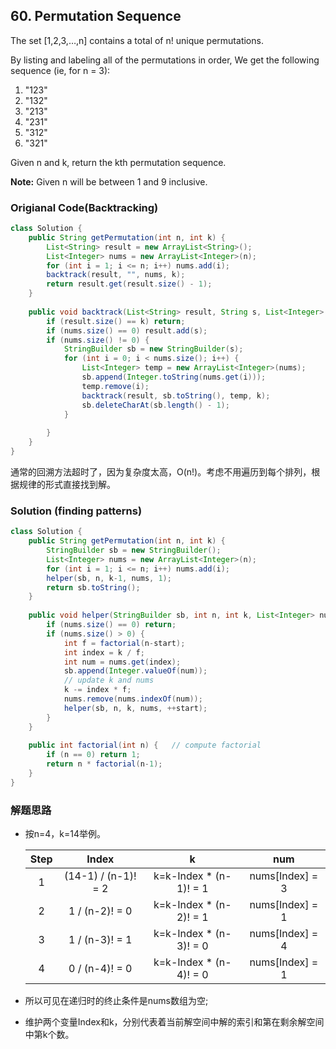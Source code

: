 ## 60. Permutation Sequence

The set [1,2,3,…,n] contains a total of n! unique permutations.

By listing and labeling all of the permutations in order,
We get the following sequence (ie, for n = 3):

1. "123"
2. "132"
3. "213"
4. "231"
5. "312"
6. "321"

Given n and k, return the kth permutation sequence.

**Note:** Given n will be between 1 and 9 inclusive.

### Origianal Code(Backtracking)

```java
class Solution {
    public String getPermutation(int n, int k) {
        List<String> result = new ArrayList<String>();
        List<Integer> nums = new ArrayList<Integer>(n);
        for (int i = 1; i <= n; i++) nums.add(i);
        backtrack(result, "", nums, k);
        return result.get(result.size() - 1);
    }
    
    public void backtrack(List<String> result, String s, List<Integer> nums, int k) {
        if (result.size() == k) return;
        if (nums.size() == 0) result.add(s);
        if (nums.size() != 0) {
            StringBuilder sb = new StringBuilder(s);
            for (int i = 0; i < nums.size(); i++) {
                List<Integer> temp = new ArrayList<Integer>(nums);
                sb.append(Integer.toString(nums.get(i)));
                temp.remove(i);
                backtrack(result, sb.toString(), temp, k);
                sb.deleteCharAt(sb.length() - 1);
            }
            
        }
    }
}
```
通常的回溯方法超时了，因为复杂度太高，O(n!)。考虑不用遍历到每个排列，根据规律的形式直接找到解。

### Solution (finding patterns)

```java
class Solution {
    public String getPermutation(int n, int k) {
        StringBuilder sb = new StringBuilder();
        List<Integer> nums = new ArrayList<Integer>(n);
        for (int i = 1; i <= n; i++) nums.add(i);
        helper(sb, n, k-1, nums, 1);
        return sb.toString();
    }
    
    public void helper(StringBuilder sb, int n, int k, List<Integer> nums, int start) {  // find the answer recursively
        if (nums.size() == 0) return;
        if (nums.size() > 0) {
            int f = factorial(n-start);
            int index = k / f;
            int num = nums.get(index);
            sb.append(Integer.valueOf(num));
            // update k and nums
            k -= index * f;
            nums.remove(nums.indexOf(num));
            helper(sb, n, k, nums, ++start);
        }
    }
    
    public int factorial(int n) {   // compute factorial
        if (n == 0) return 1;
        return n * factorial(n-1);
    }
}
```

### 解题思路
* 按n=4，k=14举例。
	
	| Step     | Index     | k   | num  |
	|:--------:|:---------:|:---:|:-----:|
	|1|(14-1) / (n-1)! = 2|k=k-Index * (n-1)! = 1|nums[Index] = 3|
	|2|1 / (n-2)! = 0|k=k-Index * (n-2)! = 1|nums[Index] = 1|
	|3|1 / (n-3)! = 1|k=k-Index * (n-3)! = 0|nums[Index] = 4|
	|4|0 / (n-4)! = 0|k=k-Index * (n-4)! = 0|nums[Index] = 1|
* 所以可见在递归时的终止条件是nums数组为空;
* 维护两个变量Index和k，分别代表着当前解空间中解的索引和第在剩余解空间中第k个数。